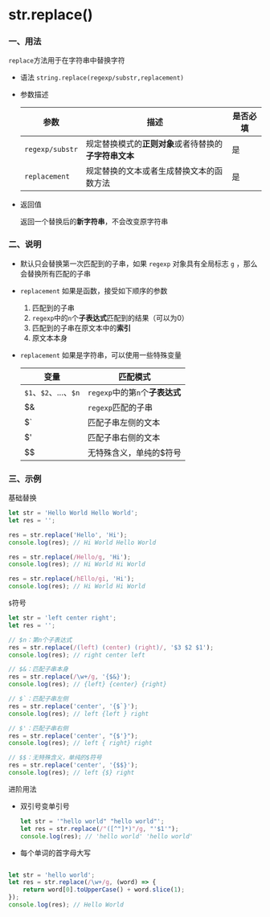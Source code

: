 # str.replace()
### 一、用法

`replace`方法用于在字符串中替换字符

- 语法 `string.replace(regexp/substr,replacement)`

- 参数描述

    | 参数            | 描述                                                   | 是否必填 |
    | --------------- | ------------------------------------------------------ | -------- |
    | `regexp/substr` | 规定替换模式的**正则对象**或者待替换的**子字符串文本** | 是       |
    | `replacement`   | 规定替换的文本或者生成替换文本的函数方法               | 是       |

- 返回值

    返回一个替换后的**新字符串**，不会改变原字符串

### 二、说明

- 默认只会替换第一次匹配到的子串，如果 `regexp` 对象具有全局标志 `g` ，那么会替换所有匹配的子串

- `replacement` 如果是函数，接受如下顺序的参数

    1. 匹配到的子串
    2. `regexp`中的`n`个**子表达式**匹配到的结果（可以为0）
    3. 匹配到的子串在原文本中的**索引**
    4. 原文本本身

- `replacement` 如果是字符串，可以使用一些特殊变量

    | 变量                  | 匹配模式                        |
    | --------------------- | ------------------------------- |
    | `$1`、`$2`、...、`$n` | `regexp`中的第`n`个**子表达式** |
    | $&                    | `regexp`匹配的子串              |
    | $`                    | 匹配子串左侧的文本              |
    | $'                    | 匹配子串右侧的文本              |
    | $$                    | 无特殊含义，单纯的$符号         |

### 三、示例

基础替换

```js
let str = 'Hello World Hello World';
let res = '';

res = str.replace('Hello', 'Hi');
console.log(res); // Hi World Hello World

res = str.replace(/Hello/g, 'Hi');
console.log(res); // Hi World Hi World

res = str.replace(/hEllo/gi, 'Hi');
console.log(res); // Hi World Hi World
```

`$`符号

```js
let str = 'left center right';
let res = '';

// $n：第n个子表达式
res = str.replace(/(left) (center) (right)/, '$3 $2 $1');
console.log(res); // right center left

// $&：匹配子串本身
res = str.replace(/\w+/g, '{$&}');
console.log(res); // {left} {center} {right}

// $`：匹配子串左侧
res = str.replace('center', '{$`}');
console.log(res); // left {left } right

// $'：匹配子串右侧
res = str.replace('center', "{$'}");
console.log(res); // left { right} right

// $$：无特殊含义，单纯的$符号
res = str.replace('center', '{$$}');
console.log(res); // left {$} right
```

进阶用法

- 双引号变单引号

    ```js
    let str = '"hello world" "hello world"';
    let res = str.replace(/"([^"]*)"/g, "'$1'");
    console.log(res); // 'hello world' 'hello world'
    ```

- 每个单词的首字母大写

    ```js
    
    ```

    

```js
let str = 'hello world';
let res = str.replace(/\w+/g, (word) => {
    return word[0].toUpperCase() + word.slice(1);
});
console.log(res); // Hello World

```



















